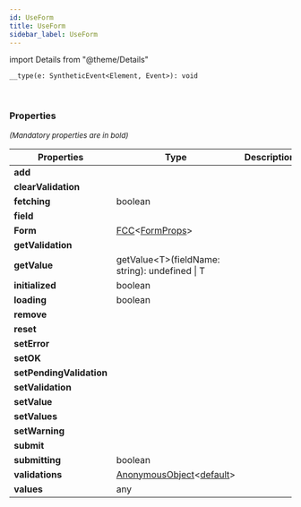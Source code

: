 ```yaml
---
id: UseForm
title: UseForm
sidebar_label: UseForm
---
```


import Details from "@theme/Details"


```tsx
__type(e: SyntheticEvent<Element, Event>): void
```
<br/>



### Properties

<font size="2"><i>(Mandatory properties are in bold)</i></font>

| Properties | Type | Description |
| --------- | ---- | ----------- |
| **add** |  |  |
| **clearValidation** |  |  |
| **fetching** | boolean |  |
| **field** |  |  |
| **Form** | [FCC](/framework-api/types/FCC.md)<[FormProps](/framework-api/types/FormProps.md)\> |  |
| **getValidation** |  |  |
| **getValue** | getValue<T\>(fieldName: string): undefined \| T |  |
| **initialized** | boolean |  |
| **loading** | boolean |  |
| **remove** |  |  |
| **reset** |  |  |
| **setError** |  |  |
| **setOK** |  |  |
| **setPendingValidation** |  |  |
| **setValidation** |  |  |
| **setValue** |  |  |
| **setValues** |  |  |
| **setWarning** |  |  |
| **submit** |  |  |
| **submitting** | boolean |  |
| **validations** | [AnonymousObject](/framework-api/interfaces/AnonymousObject.md)<[default](/framework-api/classes/FieldValidation.md)\> |  |
| **values** | any |  |


